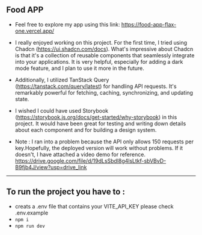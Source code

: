 ## Food APP 
- Feel free to explore my app using this link: https://food-app-flax-one.vercel.app/

- I really enjoyed working on this project. For the first time, I tried using Chadcn (https://ui.shadcn.com/docs). What's impressive about Chadcn is that it's  a collection of reusable components that seamlessly integrate into your applications. It is very helpful, especially for adding a dark mode feature, and I plan to use it more in the future.

- Additionally, I utilized TanStack Query (https://tanstack.com/query/latest) for handling API requests. It's remarkably powerful for fetching, caching, synchronizing, and updating state.

- I wished I could have used Storybook (https://storybook.js.org/docs/get-started/why-storybook) in this project. It would have been great for testing and writing down details about each component and for building a design system.

- Note : I ran into a problem because the API only allows 150 requests per key.Hopefully, the deployed version will work without problems. If it doesn't, I have attached a video demo for reference.
https://drive.google.com/file/d/19dLsSbdl8g4lsLtkf-sbVBvD-B9fjb4J/view?usp=drive_link

-----------------------------------------------------------------
## To run the project you have to :

- creats a .env file that contains your VITE_API_KEY please check .env.example 
- `npm i`
- `npm run dev`
